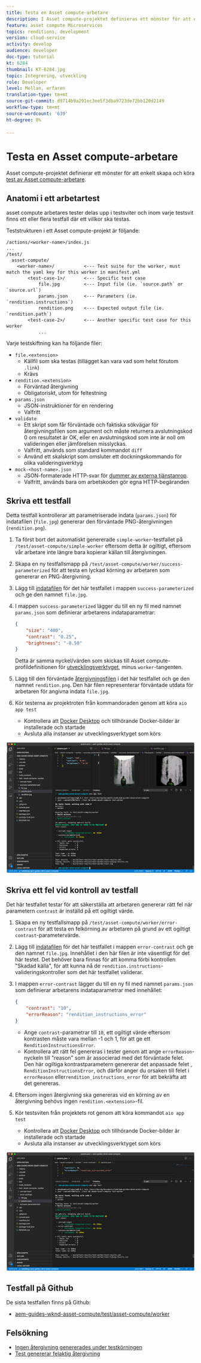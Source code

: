 ```yaml
---
title: Testa en Asset compute-arbetare
description: I Asset compute-projektet definieras ett mönster för att enkelt skapa och köra tester av Asset compute.
feature: asset compute Microservices
topics: renditions, development
version: cloud-service
activity: develop
audience: developer
doc-type: tutorial
kt: 6284
thumbnail: KT-6284.jpg
topic: Integrering, utveckling
role: Developer
level: Mellan, erfaren
translation-type: tm+mt
source-git-commit: d9714b9a291ec3ee5f3dba9723de72bb120d2149
workflow-type: tm+mt
source-wordcount: '639'
ht-degree: 0%

---
```



# Testa en Asset compute-arbetare

Asset compute-projektet definierar ett mönster för att enkelt skapa och köra [test av Asset compute-arbetare](https://docs.adobe.com/content/help/en/asset-compute/using/extend/test-custom-application.html).

## Anatomi i ett arbetartest

asset compute arbetares tester delas upp i testsviter och inom varje testsvit finns ett eller flera testfall där ett villkor ska testas.

Teststrukturen i ett Asset compute-projekt är följande:

```
/actions/<worker-name>/index.js
...
/test/
  asset-compute/
    <worker-name>/           <--- Test suite for the worker, must match the yaml key for this worker in manifest.yml
        <test-case-1>/       <--- Specific test case 
            file.jpg         <--- Input file (ie. `source.path` or `source.url`)
            params.json      <--- Parameters (ie. `rendition.instructions`)
            rendition.png    <--- Expected output file (ie. `rendition.path`)
        <test-case-2>/       <--- Another specific test case for this worker
            ...
```

Varje testskiftning kan ha följande filer:

+ `file.<extension>`
   + Källfil som ska testas (tillägget kan vara vad som helst förutom `.link`)
   + Krävs
+ `rendition.<extension>`
   + Förväntad återgivning
   + Obligatoriskt, utom för feltestning
+ `params.json`
   + JSON-instruktioner för en rendering
   + Valfritt
+ `validate`
   + Ett skript som får förväntade och faktiska sökvägar för återgivningsfilen som argument och måste returnera avslutningskod 0 om resultatet är OK, eller en avslutningskod som inte är noll om valideringen eller jämförelsen misslyckas.
   + Valfritt, används som standard kommandot `diff`
   + Använd ett skalskript som omsluter ett dockningskommando för olika valideringsverktyg
+ `mock-<host-name>.json`
   + JSON-formaterade HTTP-svar för [dummer av externa tjänstanrop](https://www.mock-server.com/mock_server/creating_expectations.html).
   + Valfritt, används bara om arbetskoden gör egna HTTP-begäranden

## Skriva ett testfall

Detta testfall kontrollerar att parametriserade indata (`params.json`) för indatafilen (`file.jpg`) genererar den förväntade PNG-återgivningen (`rendition.png`).

1. Ta först bort det automatiskt genererade `simple-worker`-testfallet på `/test/asset-compute/simple-worker` eftersom detta är ogiltigt, eftersom vår arbetare inte längre bara kopierar källan till återgivningen.
1. Skapa en ny testfallsmapp på `/test/asset-compute/worker/success-parameterized` för att testa en lyckad körning av arbetaren som genererar en PNG-återgivning.
1. Lägg till [indatafilen](./assets/test/success-parameterized/file.jpg) för det här testfallet i mappen `success-parameterized` och ge den namnet `file.jpg`.
1. I mappen `success-parameterized` lägger du till en ny fil med namnet `params.json` som definierar arbetarens indataparametrar:

   ```json
   { 
       "size": "400",
       "contrast": "0.25",
       "brightness": "-0.50"
   }
   ```
   Detta är samma nyckel/värden som skickas till Asset compute-profildefinitionen för [utvecklingsverktyget](../develop/development-tool.md), minus `worker`-tangenten.
1. Lägg till den förväntade [återgivningsfilen](./assets/test/success-parameterized/rendition.png) i det här testfallet och ge den namnet `rendition.png`. Den här filen representerar förväntade utdata för arbetaren för angivna indata `file.jpg`.
1. Kör testerna av projektroten från kommandoraden genom att köra `aio app test`
   + Kontrollera att [Docker Desktop](../set-up/development-environment.md#docker) och tillhörande Docker-bilder är installerade och startade
   + Avsluta alla instanser av utvecklingsverktyget som körs

![Test - lyckades  ](./assets/test/success-parameterized/result.png)

## Skriva ett fel vid kontroll av testfall

Det här testfallet testar för att säkerställa att arbetaren genererar rätt fel när parametern `contrast` är inställd på ett ogiltigt värde.

1. Skapa en ny testfallsmapp på `/test/asset-compute/worker/error-contrast` för att testa en felkörning av arbetaren på grund av ett ogiltigt `contrast`-parametervärde.
1. Lägg till [indatafilen](./assets/test/error-contrast/file.jpg) för det här testfallet i mappen `error-contrast` och ge den namnet `file.jpg`. Innehållet i den här filen är inte väsentligt för det här testet. Det behöver bara finnas för att komma förbi kontrollen &quot;Skadad källa&quot;, för att kunna nå de `rendition.instructions`-valideringskontroller som det här testfallet validerar.
1. I mappen `error-contrast` lägger du till en ny fil med namnet `params.json` som definierar arbetarens indataparametrar med innehållet:

   ```json
   {
       "contrast": "10",
       "errorReason": "rendition_instructions_error"
   }
   ```

   + Ange `contrast`-parametrar till `10`, ett ogiltigt värde eftersom kontrasten måste vara mellan -1 och 1, för att ge ett `RenditionInstructionsError`.
   + Kontrollera att rätt fel genereras i tester genom att ange `errorReason`-nyckeln till &quot;reason&quot; som är associerad med det förväntade felet. Den här ogiltiga kontrastparametern genererar det anpassade felet [](../develop/worker.md#errors), `RenditionInstructionsError`, och därför anger du orsaken till felet i `errorReason` eller`rendition_instructions_error` för att bekräfta att det genereras.

1. Eftersom ingen återgivning ska genereras vid en körning av en återgivning behövs ingen `rendition.<extension>`-fil.
1. Kör testsviten från projektets rot genom att köra kommandot `aio app test`
   + Kontrollera att [Docker Desktop](../set-up/development-environment.md#docker) och tillhörande Docker-bilder är installerade och startade
   + Avsluta alla instanser av utvecklingsverktyget som körs

![Test - felkontrast](./assets/test/error-contrast/result.png)

## Testfall på Github

De sista testfallen finns på Github:

+ [aem-guides-wknd-asset-compute/test/asset-compute/worker](https://github.com/adobe/aem-guides-wknd-asset-compute/tree/master/test/asset-compute/worker)

## Felsökning

+ [Ingen återgivning genererades under testkörningen](../troubleshooting.md#test-no-rendition-generated)
+ [Test genererar felaktig återgivning](../troubleshooting.md#tests-generates-incorrect-rendition)
